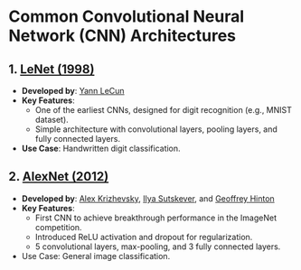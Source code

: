 # Common Convolutional Neural Network (CNN) Architectures

## 1. [LeNet (1998)](LeNet/LeNet.ipynb)

- __Developed by__: [Yann LeCun](https://en.wikipedia.org/wiki/Yann_LeCun)
- __Key Features__:
	- One of the earliest CNNs, designed for digit recognition (e.g., MNIST dataset).
	- Simple architecture with convolutional layers, pooling layers, and fully connected layers.
- __Use Case__: Handwritten digit classification.
## 2. [AlexNet (2012)](AlexNet/AlexNet.ipynb)

- __Developed by__: [Alex Krizhevsky](https://en.wikipedia.org/wiki/Alex_Krizhevsky), [Ilya Sutskever](https://en.wikipedia.org/wiki/Ilya_Sutskever), and [Geoffrey Hinton](https://en.wikipedia.org/wiki/Geoffrey_Hinton)
- __Key Features__:
	- First CNN to achieve breakthrough performance in the ImageNet competition.
	- Introduced ReLU activation and dropout for regularization.
	- 5 convolutional layers, max-pooling, and 3 fully connected layers.
- Use Case: General image classification.
<!--

## 3. VGGNet (2014)

	•	Developed by: Visual Geometry Group (VGG), University of Oxford
	•	Key Features:
	•	Simple architecture using 3x3 convolutional filters and 2x2 max-pooling.
	•	Variants like VGG-16 and VGG-19 with 16 and 19 layers, respectively.
	•	High computational cost due to a large number of parameters.
	•	Use Case: Image classification and feature extraction.

## 4. GoogLeNet/Inception (2014)

	•	Developed by: Google
	•	Key Features:
	•	Introduced the “Inception module,” which uses filters of multiple sizes in parallel.
	•	Deep network (22 layers) but computationally efficient due to fewer parameters.
	•	Includes batch normalization, dropout, and RMSProp optimization.
	•	Use Case: Image classification (ImageNet winner).

## 5. ResNet (2015)

	•	Developed by: Microsoft Research
	•	Key Features:
	•	Introduced residual connections (skip connections) to address vanishing gradients.
	•	Variants like ResNet-50, ResNet-101, and ResNet-152 with different depths.
	•	Deep architectures with better training efficiency.
	•	Use Case: Image classification and object detection.

## 6. DenseNet (2017)

	•	Developed by: Gao Huang et al.
	•	Key Features:
	•	Uses dense connections where each layer is connected to every other layer.
	•	Encourages feature reuse and reduces the number of parameters.
	•	Variants include DenseNet-121, DenseNet-169, etc.
	•	Use Case: Classification, segmentation, and feature extraction.

## 7. MobileNet (2017)

	•	Developed by: Google
	•	Key Features:
	•	Designed for mobile and embedded devices with limited computational resources.
	•	Uses depthwise separable convolutions to reduce complexity.
	•	Variants like MobileNetV1, V2, and V3.
	•	Use Case: Mobile vision tasks like face recognition and object detection.

## 8. EfficientNet (2019)

	•	Developed by: Google
	•	Key Features:
	•	Scalable architecture that balances depth, width, and resolution systematically.
	•	Highly efficient, achieving state-of-the-art performance with fewer parameters.
	•	Variants like EfficientNet-B0 to B7.
	•	Use Case: Image classification and transfer learning.

## 9. YOLO (You Only Look Once)

	•	Developed by: Joseph Redmon et al.
	•	Key Features:
	•	Designed for real-time object detection.
	•	Predicts bounding boxes and class probabilities directly from images.
	•	Variants like YOLOv3, YOLOv4, and YOLOv5.
	•	Use Case: Object detection in real-time applications.
-->